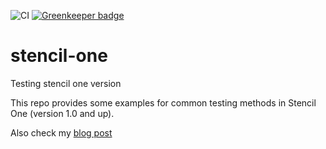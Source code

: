![CI](https://github.com/Tallyb/stencil-one/workflows/CI/badge.svg) [![Greenkeeper badge](https://badges.greenkeeper.io/Tallyb/stencil-one.svg)](https://greenkeeper.io/)

# stencil-one
Testing stencil one version

This repo provides some examples for common testing methods in Stencil One (version 1.0 and up). 

Also check my [blog post](https://medium.com/@tally_b/unit-testing-stenciljs-1-0-c4e902a4e63c?postPublishedType=initial)
